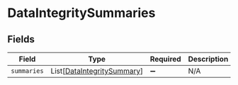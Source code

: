 # DataIntegritySummaries


## Fields

| Field                                                                     | Type                                                                      | Required                                                                  | Description                                                               |
| ------------------------------------------------------------------------- | ------------------------------------------------------------------------- | ------------------------------------------------------------------------- | ------------------------------------------------------------------------- |
| `summaries`                                                               | List[[DataIntegritySummary](../../models/shared/dataintegritysummary.md)] | :heavy_minus_sign:                                                        | N/A                                                                       |